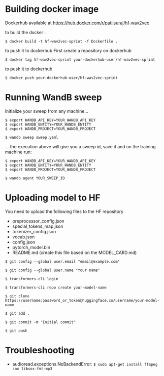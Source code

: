 # Building docker image

Dockerhub available at https://hub.docker.com/r/patilsuraj/hf-wav2vec

to build the docker :

```
$ docker build -t hf-wav2vec-sprint -f Dockerfile .
```

to push it to dockerhub
First create a repository on dockerhub
```
$ docker tag hf-wav2vec-sprint your-dockerhub-user/hf-wav2vec-sprint
```

to push it to dockerhub

```
$ docker push your-dockerhub-user/hf-wav2vec-sprint
```

# Running WandB sweep

Initialize your sweep from any machine...

```
$ export WANDB_API_KEY=YOUR_WANDB_API_KEY
$ export WANDB_ENTITY=YOUR_WANDB_ENTITY
$ export WANDB_PROJECT=YOUR_WANDB_PROJECT

$ wandb sweep sweep.yaml
```
... the execution above will give you a sweep id, save it and on the training machine run:

```
$ export WANDB_API_KEY=YOUR_WANDB_API_KEY
$ export WANDB_ENTITY=YOUR_WANDB_ENTITY
$ export WANDB_PROJECT=YOUR_WANDB_PROJECT

$ wandb agent YOUR_SWEEP_ID
```

# Uploading model to HF

You need to upload the following files to the HF repository

- preprocessor_config.json
- special_tokens_map.json
- tokenizer_config.json
- vocab.json
- config.json
- pytorch_model.bin
- README.md (create this file based on the MODEL_CARD.md)

```
$ git config --global user.email "email@example.com"

$ git config --global user.name "Your name"

$ transformers-cli login

$ transformers-cli repo create your-model-name

$ git clone https://username:password_or_token@huggingface.co/username/your-model-name

$ git add .

$ git commit -m "Initial commit"

$ git push

```

# Troubleshooting

- audioread.exceptions.NoBackendError: `$ sudo apt-get install ffmpeg sox libsox-fmt-mp3`
